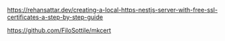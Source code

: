 https://rehansattar.dev/creating-a-local-https-nestjs-server-with-free-ssl-certificates-a-step-by-step-guide

https://github.com/FiloSottile/mkcert

